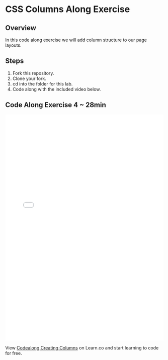 # CSS Columns Along Exercise

## Overview

In this code along exercise we will add column structure to our page layouts.

## Steps

1. Fork this repository.
2. Clone your fork.
3. cd into the folder for this lab.
4. Code along with the included video below.

## Code Along Exercise 4 ~ 28min

<iframe width="100%" height="720" src="//www.youtube.com/embed/zZpAqtEXse0?rel=0&amp;controls=1&amp;showinfo=1" frameborder="0" allowfullscreen></iframe>

<p data-visibility='hidden'>View <a href='https://learn.co/lessons/Codealong-Creating-Columns' title='Codealong Creating Columns'>Codealong Creating Columns</a> on Learn.co and start learning to code for free.</p>


